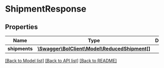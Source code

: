 # ShipmentResponse

## Properties
Name | Type | Description | Notes
------------ | ------------- | ------------- | -------------
**shipments** | [**\Swagger\BolClient\Model\ReducedShipment[]**](ReducedShipment.md) |  | 

[[Back to Model list]](../README.md#documentation-for-models) [[Back to API list]](../README.md#documentation-for-api-endpoints) [[Back to README]](../README.md)


